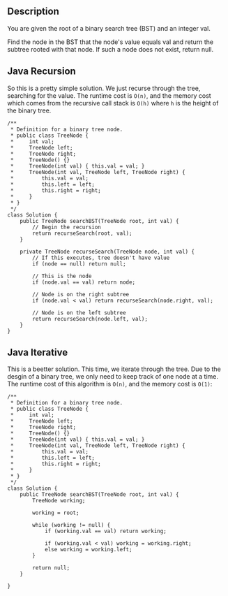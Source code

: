 ## Description

You are given the root of a binary search tree (BST) and an integer val.

Find the node in the BST that the node's value equals val and return the subtree rooted with that node. If such a node does not exist, return null.

## Java Recursion

So this is a pretty simple solution. We just recurse through the tree, searching for the value. The runtime cost is `O(n)`, and the memory cost which comes from the recursive call stack is `O(h)` where `h` is the height of the binary tree.

```
/**
 * Definition for a binary tree node.
 * public class TreeNode {
 *     int val;
 *     TreeNode left;
 *     TreeNode right;
 *     TreeNode() {}
 *     TreeNode(int val) { this.val = val; }
 *     TreeNode(int val, TreeNode left, TreeNode right) {
 *         this.val = val;
 *         this.left = left;
 *         this.right = right;
 *     }
 * }
 */
class Solution {
    public TreeNode searchBST(TreeNode root, int val) {       
        // Begin the recursion
        return recurseSearch(root, val);
    }
    
    private TreeNode recurseSearch(TreeNode node, int val) {
        // If this executes, tree doesn't have value
        if (node == null) return null;
        
        // This is the node
        if (node.val == val) return node;
        
        // Node is on the right subtree
        if (node.val < val) return recurseSearch(node.right, val);
        
        // Node is on the left subtree
        return recurseSearch(node.left, val);
    }
}
```

## Java Iterative

This is a beetter solution. This time, we iterate through the tree. Due to the desgin of a binary tree, we only need to keep track of one node at a time. The runtime cost of this algorithm is `O(n)`, and the memory cost is `O(1)`:

```
/**
 * Definition for a binary tree node.
 * public class TreeNode {
 *     int val;
 *     TreeNode left;
 *     TreeNode right;
 *     TreeNode() {}
 *     TreeNode(int val) { this.val = val; }
 *     TreeNode(int val, TreeNode left, TreeNode right) {
 *         this.val = val;
 *         this.left = left;
 *         this.right = right;
 *     }
 * }
 */
class Solution {
    public TreeNode searchBST(TreeNode root, int val) {
        TreeNode working;
        
        working = root;
        
        while (working != null) {           
            if (working.val == val) return working;
            
            if (working.val < val) working = working.right;
            else working = working.left;
        }
        
        return null;
    }

}
```